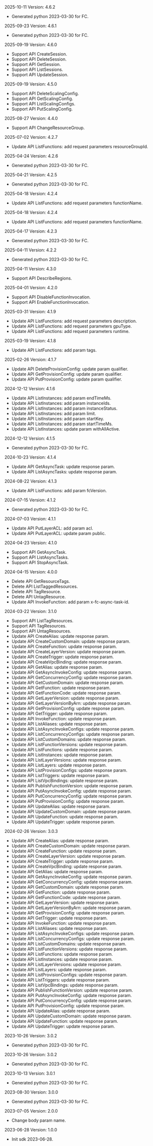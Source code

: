 2025-10-11 Version: 4.6.2
- Generated python 2023-03-30 for FC.

2025-09-23 Version: 4.6.1
- Generated python 2023-03-30 for FC.

2025-09-19 Version: 4.6.0
- Support API CreateSession.
- Support API DeleteSession.
- Support API GetSession.
- Support API ListSessions.
- Support API UpdateSession.


2025-09-19 Version: 4.5.0
- Support API DeleteScalingConfig.
- Support API GetScalingConfig.
- Support API ListScalingConfigs.
- Support API PutScalingConfig.


2025-08-27 Version: 4.4.0
- Support API ChangeResourceGroup.


2025-07-02 Version: 4.2.7
- Update API ListFunctions: add request parameters resourceGroupId.


2025-04-24 Version: 4.2.6
- Generated python 2023-03-30 for FC.

2025-04-21 Version: 4.2.5
- Generated python 2023-03-30 for FC.

2025-04-18 Version: 4.2.4
- Update API ListFunctions: add request parameters functionName.


2025-04-18 Version: 4.2.4
- Update API ListFunctions: add request parameters functionName.


2025-04-17 Version: 4.2.3
- Generated python 2023-03-30 for FC.

2025-04-11 Version: 4.2.2
- Generated python 2023-03-30 for FC.

2025-04-11 Version: 4.3.0
- Support API DescribeRegions.


2025-04-01 Version: 4.2.0
- Support API DisableFunctionInvocation.
- Support API EnableFunctionInvocation.


2025-03-31 Version: 4.1.9
- Update API ListFunctions: add request parameters description.
- Update API ListFunctions: add request parameters gpuType.
- Update API ListFunctions: add request parameters runtime.


2025-03-19 Version: 4.1.8
- Update API ListFunctions: add param tags.


2025-02-26 Version: 4.1.7
- Update API DeleteProvisionConfig: update param qualifier.
- Update API GetProvisionConfig: update param qualifier.
- Update API PutProvisionConfig: update param qualifier.


2024-12-12 Version: 4.1.6
- Update API ListInstances: add param endTimeMs.
- Update API ListInstances: add param instanceIds.
- Update API ListInstances: add param instanceStatus.
- Update API ListInstances: add param limit.
- Update API ListInstances: add param startKey.
- Update API ListInstances: add param startTimeMs.
- Update API ListInstances: update param withAllActive.


2024-12-12 Version: 4.1.5
- Generated python 2023-03-30 for FC.

2024-10-23 Version: 4.1.4
- Update API GetAsyncTask: update response param.
- Update API ListAsyncTasks: update response param.


2024-08-22 Version: 4.1.3
- Update API ListFunctions: add param fcVersion.


2024-07-15 Version: 4.1.2
- Generated python 2023-03-30 for FC.

2024-07-03 Version: 4.1.1
- Update API PutLayerACL: add param acl.
- Update API PutLayerACL: update param public.


2024-04-23 Version: 4.1.0
- Support API GetAsyncTask.
- Support API ListAsyncTasks.
- Support API StopAsyncTask.


2024-04-15 Version: 4.0.0
- Delete API GetResourceTags.
- Delete API ListTaggedResources.
- Delete API TagResource.
- Delete API UntagResource.
- Update API InvokeFunction: add param x-fc-async-task-id.


2024-03-22 Version: 3.1.0
- Support API ListTagResources.
- Support API TagResources.
- Support API UntagResources.
- Update API CreateAlias: update response param.
- Update API CreateCustomDomain: update response param.
- Update API CreateFunction: update response param.
- Update API CreateLayerVersion: update response param.
- Update API CreateTrigger: update response param.
- Update API CreateVpcBinding: update response param.
- Update API GetAlias: update response param.
- Update API GetAsyncInvokeConfig: update response param.
- Update API GetConcurrencyConfig: update response param.
- Update API GetCustomDomain: update response param.
- Update API GetFunction: update response param.
- Update API GetFunctionCode: update response param.
- Update API GetLayerVersion: update response param.
- Update API GetLayerVersionByArn: update response param.
- Update API GetProvisionConfig: update response param.
- Update API GetTrigger: update response param.
- Update API InvokeFunction: update response param.
- Update API ListAliases: update response param.
- Update API ListAsyncInvokeConfigs: update response param.
- Update API ListConcurrencyConfigs: update response param.
- Update API ListCustomDomains: update response param.
- Update API ListFunctionVersions: update response param.
- Update API ListFunctions: update response param.
- Update API ListInstances: update response param.
- Update API ListLayerVersions: update response param.
- Update API ListLayers: update response param.
- Update API ListProvisionConfigs: update response param.
- Update API ListTriggers: update response param.
- Update API ListVpcBindings: update response param.
- Update API PublishFunctionVersion: update response param.
- Update API PutAsyncInvokeConfig: update response param.
- Update API PutConcurrencyConfig: update response param.
- Update API PutProvisionConfig: update response param.
- Update API UpdateAlias: update response param.
- Update API UpdateCustomDomain: update response param.
- Update API UpdateFunction: update response param.
- Update API UpdateTrigger: update response param.


2024-02-26 Version: 3.0.3
- Update API CreateAlias: update response param.
- Update API CreateCustomDomain: update response param.
- Update API CreateFunction: update response param.
- Update API CreateLayerVersion: update response param.
- Update API CreateTrigger: update response param.
- Update API CreateVpcBinding: update response param.
- Update API GetAlias: update response param.
- Update API GetAsyncInvokeConfig: update response param.
- Update API GetConcurrencyConfig: update response param.
- Update API GetCustomDomain: update response param.
- Update API GetFunction: update response param.
- Update API GetFunctionCode: update response param.
- Update API GetLayerVersion: update response param.
- Update API GetLayerVersionByArn: update response param.
- Update API GetProvisionConfig: update response param.
- Update API GetTrigger: update response param.
- Update API InvokeFunction: update response param.
- Update API ListAliases: update response param.
- Update API ListAsyncInvokeConfigs: update response param.
- Update API ListConcurrencyConfigs: update response param.
- Update API ListCustomDomains: update response param.
- Update API ListFunctionVersions: update response param.
- Update API ListFunctions: update response param.
- Update API ListInstances: update response param.
- Update API ListLayerVersions: update response param.
- Update API ListLayers: update response param.
- Update API ListProvisionConfigs: update response param.
- Update API ListTriggers: update response param.
- Update API ListVpcBindings: update response param.
- Update API PublishFunctionVersion: update response param.
- Update API PutAsyncInvokeConfig: update response param.
- Update API PutConcurrencyConfig: update response param.
- Update API PutProvisionConfig: update response param.
- Update API UpdateAlias: update response param.
- Update API UpdateCustomDomain: update response param.
- Update API UpdateFunction: update response param.
- Update API UpdateTrigger: update response param.


2023-10-26 Version: 3.0.2
- Generated python 2023-03-30 for FC.

2023-10-26 Version: 3.0.2
- Generated python 2023-03-30 for FC.

2023-10-13 Version: 3.0.1
- Generated python 2023-03-30 for FC.

2023-08-30 Version: 3.0.0
- Generated python 2023-03-30 for FC.

2023-07-05 Version: 2.0.0
- Change body param name.

2023-06-28 Version: 1.0.0
- Init sdk 2023-06-28.

